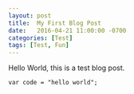 ```yaml
---
layout: post
title:  My First Blog Post
date:   2016-04-21 11:00:00 -0700
categories: [Test]
tags: [Test, Fun]
---
```

Hello World, this is a test blog post.

```
var code = "hello world";
```